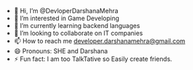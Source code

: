 - 👋 Hi, I’m @DevloperDarshanaMehra
- 👀 I’m interested in  Game Developing 
- 🌱 I’m currently learning  backend  languages 
- 💞️ I’m looking to collaborate on  IT companies 
- 📫 How to reach me developer.darshanamehra@gmail.com
- 😄 Pronouns: SHE and Darshana
- ⚡ Fun fact: I am too TalkTative so Easily create friends.

<!---
DevloperDarshanaMehra/DevloperDarshanaMehra is a ✨ special ✨ repository because its `README.md` (this file) appears on your GitHub profile.
You can click the Preview link to take a look at your changes.
--->
